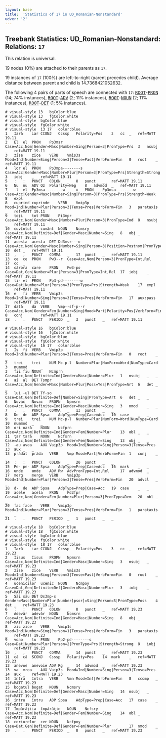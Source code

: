 ```yaml
---
layout: base
title:  'Statistics of 17 in UD_Romanian-Nonstandard'
udver: '2'
---
```


## Treebank Statistics: UD_Romanian-Nonstandard: Relations: `17`

This relation is universal.

19 nodes (0%) are attached to their parents as `17`.

19 instances of `17` (100%) are left-to-right (parent precedes child).
Average distance between parent and child is 14.7368421052632.

The following 4 pairs of parts of speech are connected with `17`: <tt><a href="ro_nonstandard-dep-ROOT.html">ROOT</a></tt>-<tt><a href="ro_nonstandard-feat-PRON.html">PRON</a></tt> (14; 74% instances), <tt><a href="ro_nonstandard-dep-ROOT.html">ROOT</a></tt>-<tt><a href="ro_nonstandard-pos-ADV.html">ADV</a></tt> (2; 11% instances), <tt><a href="ro_nonstandard-dep-ROOT.html">ROOT</a></tt>-<tt><a href="ro_nonstandard-pos-NOUN.html">NOUN</a></tt> (2; 11% instances), <tt><a href="ro_nonstandard-dep-ROOT.html">ROOT</a></tt>-<tt><a href="ro_nonstandard-pos-DET.html">DET</a></tt> (1; 5% instances).


~~~ conllu
# visual-style 13	bgColor:blue
# visual-style 13	fgColor:white
# visual-style 	bgColor:blue
# visual-style 	fgColor:white
# visual-style  13 17	color:blue
1	Iară	iar	CCONJ	Ccssp	Polarity=Pos	3	cc	_	ref=MATT 19.11
2	El	el	PRON	Pp3msr 	Case=Acc,Nom|Gender=Masc|Number=Sing|Person=3|PronType=Prs	3	nsubj	_	ref=MATT 19.11
3	zise	zice	VERB	Vmis3s	Mood=Ind|Number=Sing|Person=3|Tense=Past|VerbForm=Fin	0	root	_	ref=MATT 19.11
4	lor	el	PRON	Pp3mpa--------s 	Case=Acc|Gender=Masc|Number=Plur|Person=3|PronType=Prs|Strength=Strong	3	iobj	_	ref=MATT 19.11
5	:	:	PUNCT	COLON	_	8	punct	_	ref=MATT 19.11
6	Nu	nu	ADV	Qz	Polarity=Neg	8	advmod	_	ref=MATT 19.11
7	-l	el	Pp3msa--------w 	=	PRON	Pp3msa--------w 	Case=Acc|Gender=Masc|Number=Sing|Person=3|PronType=Prs|Strength=Weak	8	expl
8	cuprind	cuprinde	VERB	Vmip3p	Mood=Ind|Number=Plur|Person=3|Tense=Pres|VerbForm=Fin	3	parataxis	_	ref=MATT 19.11
9	toţi	tot	PRON	Pi3mpr	Case=Acc,Nom|Gender=Masc|Number=Plur|Person=3|PronType=Ind	8	nsubj	_	ref=MATT 19.11
10	cuvîntul	cuvânt	NOUN	Ncmsry	Case=Acc,Nom|Definite=Def|Gender=Masc|Number=Sing	8	obj	_	ref=MATT 19.11
11	acesta	acesta	DET	Dd3msr---o	Case=Acc,Nom|Gender=Masc|Number=Sing|Person=3|Position=Postnom|PronType=Dem	10	det	_	ref=MATT 19.11
12	,	,	PUNCT	COMMA	_	17	punct	_	ref=MATT 19.11
13	ce	ce	PRON	Pw3--r	Case=Acc,Nom|Person=3|PronType=Int,Rel		17	cc	_
14	cărora	care	PRON	Pw3-po	Case=Dat,Gen|Number=Plur|Person=3|PronType=Int,Rel	17	iobj	_	ref=MATT 19.11
15	li-	el	PRON	Pp3-pd--------w 	Case=Dat|Number=Plur|Person=3|PronType=Prs|Strength=Weak	17	expl	_	ref=MATT 19.11
16	e	fi	VERB	Vmip3s	Mood=Ind|Number=Sing|Person=3|Tense=Pres|VerbForm=Fin	17	aux:pass	_	ref=MATT 19.11
17	dată	da	VERB	Vmp--sf-p--r	Case=Acc,Nom|Gender=Fem|Number=Sing|Mood=Part|Polarity=Pos|VerbForm=Fin	8	conj	_	ref=MATT 19.11
18	.	.	PUNCT	PERIOD	_	3	punct	_	ref=MATT 19.11

~~~


~~~ conllu
# visual-style 16	bgColor:blue
# visual-style 16	fgColor:white
# visual-style 	bgColor:blue
# visual-style 	fgColor:white
# visual-style  16 17	color:blue
1	Îs	fi	VERB	Vmip3p	Mood=Ind|Number=Plur|Person=3|Tense=Pres|VerbForm=Fin	0	root	_	_
2	trei	trei	NUM	Mc-p-l	Number=Plur|NumForm=Word|NumType=Card	3	nummod	_	_
3	fii	fiu	NOUN	Ncmprn	Case=Acc,Nom|Definite=Ind|Gender=Masc|Number=Plur	1	nsubj	_	_
4	ai	al	DET	Tsmpr	Case=Acc,Nom|Gender=Masc|Number=Plur|Poss=Yes|PronType=Art	6	det	_	_
5	lui	-ul	DET	Tf-so	Case=Dat,Gen|Definite=Def|Number=Sing|PronType=Art	6	det	_	_
6	Novac	Novac	PROPN	Npmsrn	Case=Acc,Nom|Definite=Ind|Gender=Masc|Number=Sing	3	nmod	_	_
7	,	,	PUNCT	COMMA	_	13	punct	_	_
8	De	de	ADP	Spsa	AdpType=Prep|Case=Acc	10	case	_	_
9	trei	trei	NUM	Mc-p-l	Number=Plur|NumForm=Word|NumType=Card	10	nummod	_	_
10	ori	oară	NOUN	Ncfprn	Case=Acc,Nom|Definite=Ind|Gender=Fem|Number=Plur	13	obl	_	_
11	ţar	țară	NOUN	Ncfsrn	Case=Acc,Nom|Definite=Ind|Gender=Fem|Number=Sing	13	obj	_	_
12	-au	avea	AUX	Vaip3p	Mood=Ind|Number=Sing|Person=3|Tense=Pres	13	aux	_	_
13	prădat	prăda	VERB	Vmp	Mood=Part|VerbForm=Fin	1	conj	_	_
14	:	:	PUNCT	COLON	_	20	punct	_	_
15	Pe-	pe-	ADP	Spsa	AdpType=Prep|Case=Acc	16	mark	_	_
16	unde	unde	ADV	Rw	AdvPronType=Int,Rel		17	advmod	_
17	merg	merge	VERB	Vmip3p	Mood=Ind|Number=Plur|Person=3|Tense=Pres|VerbForm=Fin	20	advcl	_	_
18	d-	de	ADP	Spsa	AdpType=Prep|Case=Acc	19	case	_	_
19	acele	acela	PRON	Pd3fpr	Case=Acc,Nom|Gender=Fem|Number=Plur|Person=3|PronType=Dem	20	obl	_	_
20	fac	face	VERB	Vmip3p	Mood=Ind|Number=Plur|Person=3|Tense=Pres|VerbForm=Fin	1	parataxis	_	_
21	.	.	PUNCT	PERIOD	_	1	punct	_	_

~~~


~~~ conllu
# visual-style 18	bgColor:blue
# visual-style 18	fgColor:white
# visual-style 	bgColor:blue
# visual-style 	fgColor:white
# visual-style  18 17	color:blue
1	Iară	iar	CCONJ	Ccssp	Polarity=Pos	3	cc	_	ref=MATT 19.23
2	Iisus	Iisus	PROPN	Npmsrn	Case=Acc,Nom|Definite=Ind|Gender=Masc|Number=Sing	3	nsubj	_	ref=MATT 19.23
3	zise	zice	VERB	Vmis3s	Mood=Ind|Number=Sing|Person=3|Tense=Past|VerbForm=Fin	0	root	_	ref=MATT 19.23
4	ucenicilor	ucenic	NOUN	Ncmpoy	Case=Dat,Gen|Definite=Def|Gender=Masc|Number=Plur	3	iobj	_	ref=MATT 19.23
5	Săi	său	DET	Ds3mp-s	Gender=Masc|Number=Plur|Number[psor]=Sing|Person=3|PronType=Poss	4	det	_	ref=MATT 19.23
6	:	:	PUNCT	COLON	_	8	punct	_	ref=MATT 19.23
7	Adevăr	adevăr	NOUN	Ncmsrn	Case=Acc,Nom|Definite=Ind|Gender=Masc|Number=Sing	8	obj	_	ref=MATT 19.23
8	zic	zice	VERB	Vmip1s	Mood=Ind|Number=Sing|Person=1|Tense=Pres|VerbForm=Fin	3	parataxis	_	ref=MATT 19.23
9	voao	tu	PRON	Pp2-pd--------s	Case=Dat|Number=Plur|Person=2|PronType=Prs|Strength=Strong	8	iobj	_	ref=MATT 19.23
10	,	,	PUNCT	COMMA	_	14	punct	_	ref=MATT 19.23
11	că	că	SCONJ	Csssp	Polarity=Pos	14	mark	_	ref=MATT 19.23
12	anevoe	anevoie	ADV	Rg	_	14	advmod	_	ref=MATT 19.23
13	va	vrea	AUX	Vaip3s	Mood=Ind|Number=Sing|Person=3|Tense=Pres	14	aux	_	ref=MATT 19.23
14	întra	întra	VERB	Vmn	Mood=Inf|VerbForm=Fin	8	ccomp	_	ref=MATT 19.23
15	bogatul	bogat	NOUN	Ncmsry	Case=Acc,Nom|Definite=Def|Gender=Masc|Number=Sing	14	nsubj	_	ref=MATT 19.23
16	întru	întru	ADP	Spsa	AdpType=Prep|Case=Acc	17	case	_	ref=MATT 19.23
17	Împărăţiia	împărăţie	NOUN	Ncfsry	Case=Acc,Nom|Definite=Def|Gender=Fem|Number=Sing	14	obl	_	ref=MATT 19.23
18	ceriurelor	cer	NOUN	Ncfpoy	Case=Dat,Gen|Definite=Def|Gender=Fem|Number=Plur		17	nmod	_
19	.	.	PUNCT	PERIOD	_	8	punct	_	ref=MATT 19.23

~~~


